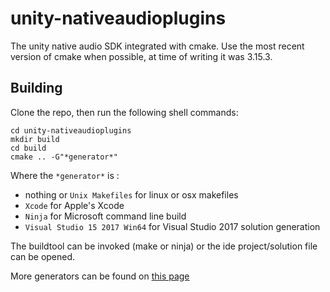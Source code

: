 # unity-nativeaudioplugins

The unity native audio SDK integrated with cmake.
Use the most recent version of cmake when possible, at time of writing it was 3.15.3.

## Building

Clone the repo, then run the following shell commands:
```
cd unity-nativeaudioplugins
mkdir build
cd build
cmake .. -G"*generator*"
```
Where the `*generator*` is :
* nothing or `Unix Makefiles` for linux or osx makefiles
* `Xcode` for Apple's Xcode
* `Ninja` for Microsoft command line build
* `Visual Studio 15 2017 Win64` for Visual Studio 2017 solution generation

The buildtool can be invoked (make or ninja) or the ide project/solution file can be opened.

More generators can be found on [this page](https://cmake.org/cmake/help/v3.15/manual/cmake-generators.7.html)
